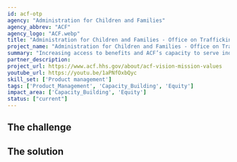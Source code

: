 ```yaml
---
id: acf-otp
agency: "Administration for Children and Families"
agency_abbrev: "ACF"
agency_logo: "ACF.webp"
title: "Administration for Children and Families - Office on Trafficking in Persons"
project_name: "Administration for Children and Families - Office on Trafficking in Persons"
summary: "Increasing access to benefits and ACF’s capacity to serve individuals who have experienced human trafficking by improving the reporting experience for anti-trafficking grant recipients, reducing barriers to services, informing more resilient National Human Trafficking Hotline operations, and disrupting the scalability of human trafficking schemes."
partner_description: 
project_url: https://www.acf.hhs.gov/about/acf-vision-mission-values
youtube_url: https://youtu.be/1aPNfOxbQyc
skill_set: ['Product management']
tags: ['Product_Management', 'Capacity_Building', 'Equity']
impact_area: ['Capacity_Building', 'Equity']
status: ["current"]
---
```


## The challenge



## The solution 

